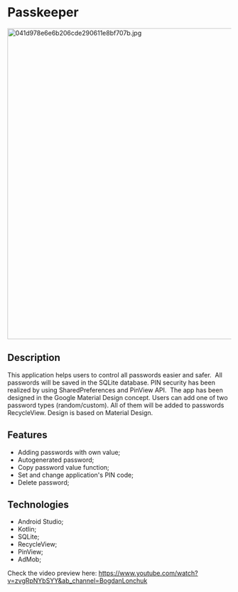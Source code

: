 # Passkeeper
<img src="https://i.pinimg.com/originals/04/1d/97/041d978e6e6b206cde290611e8bf707b.jpg" alt="041d978e6e6b206cde290611e8bf707b.jpg" width="700" >

<h2>Description</h2>

This application helps users to control all passwords easier and safer.&nbsp;
All passwords will be saved in the SQLite database. PIN security has been realized by 
using SharedPreferences and PinView API.&nbsp;
The&nbsp;app has been designed in the Google Material Design concept. 
Users can add one of two password types (random/custom). 
All of them will be added to passwords RecycleView. Design is based on Material Design.

<h2>Features</h2>

- Adding passwords with own value;
- Autogenerated password;
- Copy password value function;
- Set and change application's PIN code;
- Delete password;

<h2>Technologies</h2>

- Android Studio;
- Kotlin;
- SQLite;
- RecycleView;
- PinView;
- AdMob;

Check the video preview here: https://www.youtube.com/watch?v=zvgRpNYbSYY&ab_channel=BogdanLonchuk
